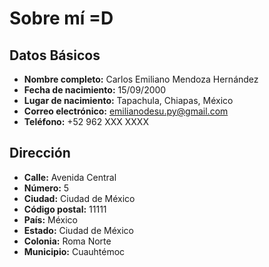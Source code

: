 # Sobre mí =D

## Datos Básicos

- **Nombre completo:** Carlos Emiliano Mendoza Hernández
- **Fecha de nacimiento:** 15/09/2000
- **Lugar de nacimiento:** Tapachula, Chiapas, México
- **Correo electrónico:** [emilianodesu.py@gmail.com](mailto:emilianodesu.py@gmail.com)
- **Teléfono:** +52 962 XXX XXXX

## Dirección

- **Calle:** Avenida Central
- **Número:** 5
- **Ciudad:** Ciudad de México
- **Código postal:** 11111
- **País:** México
- **Estado:** Ciudad de México
- **Colonia:** Roma Norte
- **Municipio:** Cuauhtémoc
